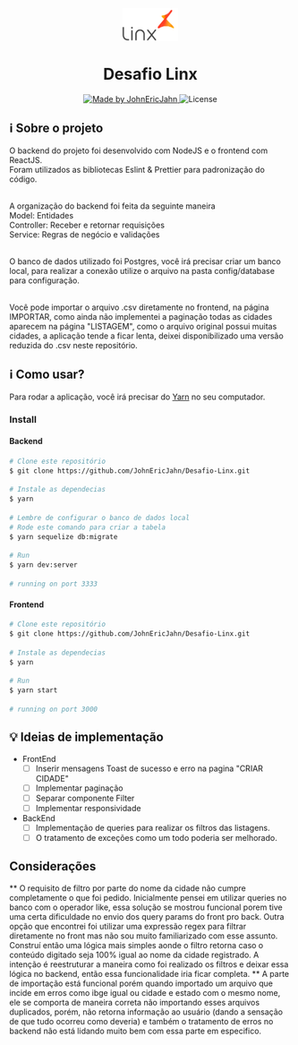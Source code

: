 <p align="center">
  <img alt="LogoLinx" src="./frontend/src/assets/logo.png" width="20%">
</p>

<h1 align="center"> 
	Desafio Linx
</h1>

<p align="center">	
  <a href="www.linkedin.com/in/john-eric-jahn">
    <img alt="Made by JohnEricJahn" src="https://img.shields.io/badge/made%20by-JohnEricJahn-brightgreen">
  </a>
  <img alt="License" src="https://img.shields.io/badge/license-MIT-brightgreen">
  </a>
</p>

## :information_source: Sobre o projeto
O backend do projeto foi desenvolvido com NodeJS e o frontend com ReactJS.<br>
Foram utilizados as bibliotecas Eslint & Prettier para padronização do código.<br><br>

A organização do backend foi feita da seguinte maneira<br>
Model: Entidades<br>
Controller: Receber e retornar requisições<br>
Service: Regras de negócio e validações<br><br>

O banco de dados utilizado foi Postgres, você irá precisar criar um banco local, para realizar a conexão utilize o arquivo na pasta config/database para configuração.<br><br>

Você pode importar o arquivo .csv diretamente no frontend, na página IMPORTAR, como ainda não implementei a paginação todas as cidades aparecem na página "LISTAGEM", como o arquivo original possui muitas cidades, a aplicação tende a ficar lenta, deixei disponibilizado uma versão reduzida do .csv neste repositório.

## :information_source: Como usar?

Para rodar a aplicação, você irá precisar do [Yarn](https://yarnpkg.com/) no seu computador.

### Install

#### Backend
```bash
# Clone este repositório
$ git clone https://github.com/JohnEricJahn/Desafio-Linx.git

# Instale as dependecias
$ yarn

# Lembre de configurar o banco de dados local
# Rode este comando para criar a tabela
$ yarn sequelize db:migrate

# Run
$ yarn dev:server

# running on port 3333
```

#### Frontend
```bash
# Clone este repositório
$ git clone https://github.com/JohnEricJahn/Desafio-Linx.git

# Instale as dependecias
$ yarn

# Run
$ yarn start

# running on port 3000
```


## :bulb: Ideias de implementação
- FrontEnd
  - [ ] Inserir mensagens Toast de sucesso e erro na pagina "CRIAR CIDADE"
  - [ ] Implementar paginação
  - [ ] Separar componente Filter
  - [ ] Implementar responsividade

- BackEnd
  - [ ] Implementação de queries para realizar os filtros das listagens.
  - [ ] O tratamento de exceções como um todo poderia ser melhorado.
  
## Considerações
** O requisito de filtro por parte do nome da cidade não cumpre completamente o que foi pedido. Inicialmente pensei em utilizar queries no banco com o operador like, essa solução se mostrou funcional porem tive uma certa dificuldade no envio dos query params do front pro back. Outra opção que encontrei foi utilizar uma expressão regex para filtrar diretamente no front mas não sou muito familiarizado com esse assunto. Construí então uma lógica mais simples aonde o filtro retorna caso o conteúdo digitado seja 100% igual ao nome da cidade registrado. A intenção é reestruturar a maneira como foi realizado os filtros e deixar essa lógica no backend, então essa funcionalidade iria ficar completa. 
** A parte de importação está funcional porém quando importado um arquivo que incide em erros como ibge igual ou cidade e estado com o mesmo nome, ele se comporta de maneira correta não importando esses arquivos duplicados, porém, não retorna informação ao usuário (dando a sensação de que tudo ocorreu como deveria) e também o tratamento de erros no backend não está lidando muito bem com essa parte em especifico.
